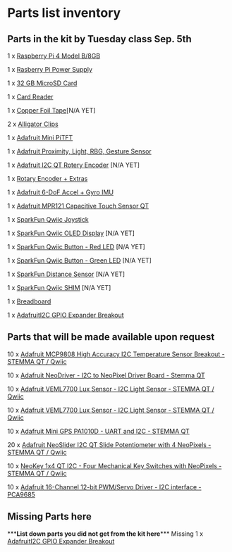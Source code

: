 # Parts list inventory

## Parts in the kit by Tuesday class Sep. 5th

1 x [Raspberry Pi 4 Model B/8GB](https://www.adafruit.com/product/3775)

1 x [Rasberry Pi Power Supply](https://www.pishop.us/product/raspberry-pi-15w-power-supply-eu-black/)

1 x [32 GB MicroSD Card](https://www.bhphotovideo.com/c/product/1375051-REG/sandisk_sdsqxaf_032g_gn6ma_extreme_microsd_32gb.html)

1 x [Card Reader](https://www.bhphotovideo.com/c/product/751120-REG/Iogear_GFR204SD_10_in_1_USB_2_0_SD_MicroSD_MMC.html)

1 x [Copper Foil Tape](https://www.amazon.com/Conductive-Shielding-Repellent-Electrical-Grounding/dp/B0741ZRP4W/ref=sr_1_5?dchild=1&keywords=conductive+copper+tape&qid=1628142003&sr=8-5)[N/A YET]

2 x [Alligator Clips](https://www.amazon.com/WGGE-WG-026-Pieces-Colors-Alligator/dp/B06ZXSCLDH/ref=sr_1_3)

1 x [Adafruit Mini PiTFT](https://www.adafruit.com/product/4393)

1 x [Adafruit Proximity, Light, RBG, Gesture Sensor](https://www.adafruit.com/product/3595)

1 x [Adafruit I2C QT Rotery Encoder](https://www.adafruit.com/product/4991) [N/A YET] 

1 x [Rotary Encoder + Extras](https://www.adafruit.com/product/377)

1 x [Adafruit 6-DoF Accel + Gyro IMU](https://www.adafruit.com/product/4503)

1 x [Adafruit MPR121 Capacitive Touch Sensor QT](https://www.adafruit.com/product/4830)

1 x [SparkFun Qwiic Joystick](https://www.sparkfun.com/products/15168)

1 x [SparkFun Qwiic OLED Display](https://www.sparkfun.com/products/17153) [N/A YET] 

1 x [SparkFun Qwiic Button - Red LED](https://www.sparkfun.com/products/15932) [N/A YET] 

1 x [SparkFun Qwiic Button - Green LED](https://www.sparkfun.com/products/16842) [N/A YET] 

1 x [SparkFun Distance Sensor](https://www.sparkfun.com/products/15177) [N/A YET] 

1 x [SparkFun Qwiic SHIM](https://www.sparkfun.com/products/15794) [N/A YET] 

1 x [Breadboard](https://www.adafruit.com/product/4539)

1 x [AdafruitI2C GPIO Expander Breakout](https://www.adafruit.com/product/5545)



## Parts that will be made available upon request

10 x [Adafruit MCP9808 High Accuracy I2C Temperature Sensor Breakout - STEMMA QT / Qwiic](https://www.adafruit.com/product/5027)

10 x [Adafruit NeoDriver - I2C to NeoPixel Driver Board - Stemma QT](https://www.adafruit.com/product/5766)

10 x [Adafruit VEML7700 Lux Sensor - I2C Light Sensor - STEMMA QT / Qwiic](https://www.adafruit.com/product/4162)

10 x [Adafruit VEML7700 Lux Sensor - I2C Light Sensor - STEMMA QT / Qwiic](https://www.adafruit.com/product/4162)

10 x [Adafruit Mini GPS PA1010D - UART and I2C - STEMMA QT](https://www.adafruit.com/product/4415)

20 x [Adafruit NeoSlider I2C QT Slide Potentiometer with 4 NeoPixels - STEMMA QT / Qwiic](https://www.adafruit.com/product/5295) 

10 x [NeoKey 1x4 QT I2C - Four Mechanical Key Switches with NeoPixels - STEMMA QT / Qwiic](https://www.adafruit.com/product/4980)

10 x [Adafruit 16-Channel 12-bit PWM/Servo Driver - I2C interface - PCA9685](https://www.adafruit.com/product/815)


## Missing Parts here
\*\*\***List down parts you did not get from the kit here**\*\*\*
Missing 1 x [AdafruitI2C GPIO Expander Breakout](https://www.adafruit.com/product/5545)
